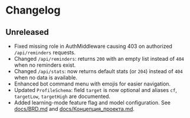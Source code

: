 # Changelog

## Unreleased
- Fixed missing role in AuthMiddleware causing 403 on authorized `/api/reminders` requests.
- Changed `/api/reminders`: returns `200` with an empty list instead of `404` when no reminders exist.
- Changed `/api/stats`: now returns default stats (or `204`) instead of `404` when no data is available.
- Enhanced bot command menu with emojis for easier navigation.
- Updated `ProfileSchema`: field `target` is now optional and aliases `cf`, `targetLow`, `targetHigh` are documented.
- Added learning-mode feature flag and model configuration. See [docs/BRD.md](docs/BRD.md) and [docs/Концепция_проекта.md](docs/Концепция_проекта.md).
